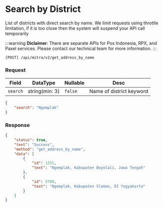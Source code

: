 # Search by District
List of districts with direct search by name. We limit requests using throttle limitation, if it is too close then the system will suspend your API call temporarily

:::warning
**Diclaimer**: There are separate APIs for Pos Indonesia, RPX, and Paxel services. Please contact our technical team for more information.
:::

```shell
[POST] /api/mitra/v2/get_address_by_name
```

### Request
| Field      | DataType       | Nullable  | Desc                     |
|------------|----------------|-----------|--------------------------|
| ``search`` | string(min: 3) | ``false`` | Name of district keyword |
```json
{
    "search": "Ngemplak"
}
```

### Response
```json
{
	"status": true,
	"text": "Success",
	"method": "get_address_by_name",
	"data": [
		{
			"id": 1251,
			"text": "Ngemplak, Kabupaten Boyolali, Jawa Tengah"
		},
		{
			"id": 5789,
			"text": "Ngemplak, Kabupaten Sleman, DI Yogyakarta"
		}
	]
}
```
